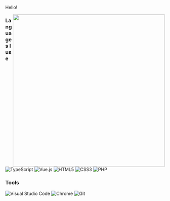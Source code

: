 Hello!

<img align="right" width="480px" src="https://github-readme-stats.vercel.app/api?username=hhp1614&show_icons=true&include_all_commits=true&count_private=true&role=OWNER,ORGANIZATION_MEMBER" />

### Languages I use

![TypeScript](https://img.shields.io/badge/-TypeScript-2f74c0?style=flat&logo=typescript&logoColor=white)
![Vue.js](https://img.shields.io/badge/-Vue.js-4fc08d?style=flat&logo=vue.js&logoColor=white)
![HTML5](https://img.shields.io/badge/-HTML5-e34c26?style=flat&logo=html5&logoColor=white)
![CSS3](https://img.shields.io/badge/-CSS3-1b73ba?style=flat&logo=css3&logoColor=white)
![PHP](https://img.shields.io/badge/-PHP-777BB4?style=flat&logo=PHP&logoColor=white)

### Tools

![Visual Studio Code](https://img.shields.io/badge/-Visual%20Studio%20Code-007ACC?style=flat&logo=Visual%20Studio%20Code&logoColor=white)
![Chrome](https://img.shields.io/badge/-Chrome-4285f4?style=flat&logo=Google%20Chrome&logoColor=white)
![Git](https://img.shields.io/badge/-Git-F05032?style=flat&logo=Git&logoColor=white)
